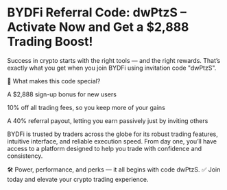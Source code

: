 # BYDFi Referral Code: dwPtzS – Activate Now and Get a $2,888 Trading Boost!
Success in crypto starts with the right tools — and the right rewards.
That’s exactly what you get when you join BYDFi using invitation code "dwPtzS".

🎯 What makes this code special?

A $2,888 sign-up bonus for new users

10% off all trading fees, so you keep more of your gains

A 40% referral payout, letting you earn passively just by inviting others

BYDFi is trusted by traders across the globe for its robust trading features, intuitive interface, and reliable execution speed. From day one, you’ll have access to a platform designed to help you trade with confidence and consistency.

🛠️ Power, performance, and perks — it all begins with code dwPtzS.
✅ Join today and elevate your crypto trading experience.
